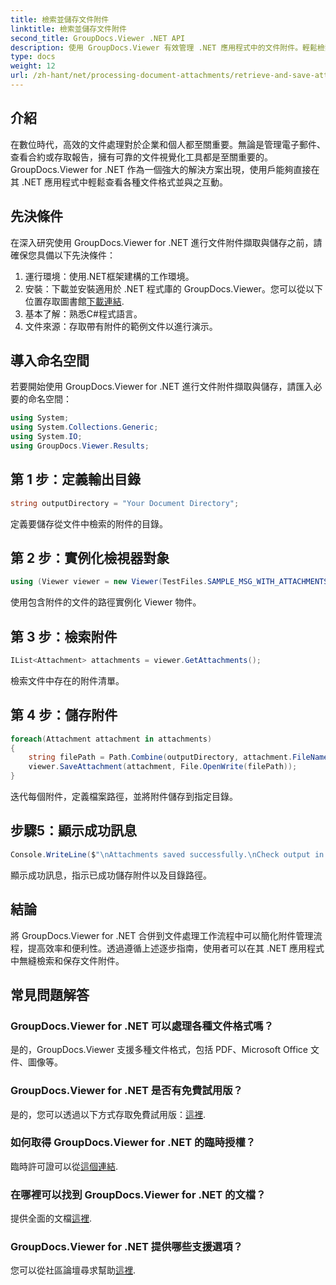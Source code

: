 ```yaml
---
title: 檢索並儲存文件附件
linktitle: 檢索並儲存文件附件
second_title: GroupDocs.Viewer .NET API
description: 使用 GroupDocs.Viewer 有效管理 .NET 應用程式中的文件附件。輕鬆檢索並保存附件。
type: docs
weight: 12
url: /zh-hant/net/processing-document-attachments/retrieve-and-save-attachments/
---
```

## 介紹
在數位時代，高效的文件處理對於企業和個人都至關重要。無論是管理電子郵件、查看合約或存取報告，擁有可靠的文件視覺化工具都是至關重要的。 GroupDocs.Viewer for .NET 作為一個強大的解決方案出現，使用戶能夠直接在其 .NET 應用程式中輕鬆查看各種文件格式並與之互動。
## 先決條件
在深入研究使用 GroupDocs.Viewer for .NET 進行文件附件擷取與儲存之前，請確保您具備以下先決條件：
1. 運行環境：使用.NET框架建構的工作環境。
2. 安裝：下載並安裝適用於 .NET 程式庫的 GroupDocs.Viewer。您可以從以下位置存取圖書館[下載連結](https://releases.groupdocs.com/viewer/net/).
3. 基本了解：熟悉C#程式語言。
4. 文件來源：存取帶有附件的範例文件以進行演示。

## 導入命名空間
若要開始使用 GroupDocs.Viewer for .NET 進行文件附件擷取與儲存，請匯入必要的命名空間：
```csharp
using System;
using System.Collections.Generic;
using System.IO;
using GroupDocs.Viewer.Results;
```

## 第 1 步：定義輸出目錄
```csharp
string outputDirectory = "Your Document Directory";
```
定義要儲存從文件中檢索的附件的目錄。
## 第 2 步：實例化檢視器對象
```csharp
using (Viewer viewer = new Viewer(TestFiles.SAMPLE_MSG_WITH_ATTACHMENTS))
```
使用包含附件的文件的路徑實例化 Viewer 物件。
## 第 3 步：檢索附件
```csharp
IList<Attachment> attachments = viewer.GetAttachments();
```
檢索文件中存在的附件清單。
## 第 4 步：儲存附件
```csharp
foreach(Attachment attachment in attachments)
{
    string filePath = Path.Combine(outputDirectory, attachment.FileName);  
    viewer.SaveAttachment(attachment, File.OpenWrite(filePath)); 
}
```
迭代每個附件，定義檔案路徑，並將附件儲存到指定目錄。
## 步驟5：顯示成功訊息
```csharp
Console.WriteLine($"\nAttachments saved successfully.\nCheck output in {outputDirectory}.");
```
顯示成功訊息，指示已成功儲存附件以及目錄路徑。

## 結論
將 GroupDocs.Viewer for .NET 合併到文件處理工作流程中可以簡化附件管理流程，提高效率和便利性。透過遵循上述逐步指南，使用者可以在其 .NET 應用程式中無縫檢索和保存文件附件。
## 常見問題解答
### GroupDocs.Viewer for .NET 可以處理各種文件格式嗎？
是的，GroupDocs.Viewer 支援多種文件格式，包括 PDF、Microsoft Office 文件、圖像等。
### GroupDocs.Viewer for .NET 是否有免費試用版？
是的，您可以透過以下方式存取免費試用版：[這裡](https://releases.groupdocs.com/).
### 如何取得 GroupDocs.Viewer for .NET 的臨時授權？
臨時許可證可以從[這個連結](https://purchase.groupdocs.com/temporary-license/).
### 在哪裡可以找到 GroupDocs.Viewer for .NET 的文檔？
提供全面的文檔[這裡](https://reference.groupdocs.com/viewer/net/).
### GroupDocs.Viewer for .NET 提供哪些支援選項？
您可以從社區論壇尋求幫助[這裡](https://forum.groupdocs.com/c/viewer/9).